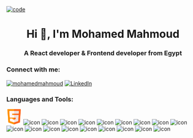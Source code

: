 <a href="https://MohamedFahmy1.github.io" target="_blank" rel="noreferrer" style="width: 50%"> <img src="https://camo.githubusercontent.com/c1dcb74cc1c1835b1d716f5051499a2814c683c806b15f04b0eba492863703e9/68747470733a2f2f63646e2e6472696262626c652e636f6d2f75736572732f3733303730332f73637265656e73686f74732f363538313234332f6176656e746f2e676966" alt="code"/> </a>

<h1 align="center">Hi 👋, I'm Mohamed Mahmoud</h1>
<h3 align="center">A React developer & Frontend developer from Egypt</h3>

<h3 align="left">Connect with me:</h3>
<p align="left">
<a href="https://www.facebook.com/profile.php?id=100001739833921" target="_blank"><img align="center" src="https://raw.githubusercontent.com/rahuldkjain/github-profile-readme-generator/master/src/images/icons/Social/facebook.svg" alt="mohamedmahmoud" height="30" width="40" /></a>
<a href="https://www.linkedin.com/in/mohamed-fahmy-580342220/" target="_blank"><img align="center" src="https://cdn-icons-png.flaticon.com/512/174/174857.png" alt="LinkedIn" height="30" width="40" /></a>
</p>

<h3 align="left">Languages and Tools:</h3>
<p align="left">
    <img src="./icons/html.png" alt="icon" height="40">
  <img scr="./icons/css-3.png" alt="icon" height="40">
  <img scr="./icons/js.png" alt="icon" height="40">
  <img scr="./icons/typescript.png" alt="icon" height="40">
  <img scr="./icons/sass.png" alt="icon" height="40">
  <img scr="./icons/bootstrap.png" alt="icon" height="40">
  <img scr="./icons/React.png" alt="icon" height="40">
  <img scr="./icons/nextjs.png" alt="icon" height="40">
  <img scr="./icons/materialUI.png" alt="icon" height="40">
  <img scr="./icons/redux-icon.png" alt="icon" height="40">
  <img scr="./icons/react-router.png" alt="icon" height="40">
  <img scr="./icons/letter-c.png"  alt="icon" height="40">
  <img scr="./icons/c-sharp.png"  alt="icon" height="40">
  <img scr="./icons/jest.png"  alt="icon" height="40">
  <img scr="./icons/vercel.svg"  alt="icon" height="40">
  <img scr="./icons/RapidAPI.png" alt="icon" height="40">
  <img scr="./icons/npm.png" alt="icon" height="40">
  <img scr="./icons/figma.png" alt="icon" height="40">
  <img scr="./icons/photoshop.png" alt="icon" height="40">
 </p>
